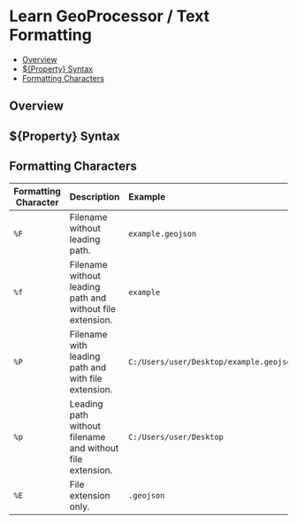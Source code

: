 # Learn GeoProcessor / Text Formatting #

* [Overview](#overview)
* [${Property} Syntax](#property-syntax)
* [Formatting Characters](#formatting-characters)

## Overview ##

## ${Property} Syntax ##

## Formatting Characters ##

|**Formatting Character**|**Description**|**Example**&nbsp;&nbsp;&nbsp;&nbsp;&nbsp;&nbsp;&nbsp;&nbsp;&nbsp;&nbsp;&nbsp;&nbsp;&nbsp;&nbsp;&nbsp;&nbsp;&nbsp;&nbsp;&nbsp;&nbsp;&nbsp;&nbsp;&nbsp;&nbsp;&nbsp;&nbsp;&nbsp;&nbsp;&nbsp;&nbsp;&nbsp;&nbsp;&nbsp;&nbsp;&nbsp;&nbsp;&nbsp;&nbsp;&nbsp;&nbsp;&nbsp;&nbsp;&nbsp;&nbsp;&nbsp;&nbsp;&nbsp;&nbsp;&nbsp;&nbsp;&nbsp;&nbsp;&nbsp;&nbsp;&nbsp;&nbsp;&nbsp;&nbsp;&nbsp;&nbsp;&nbsp;&nbsp;&nbsp;&nbsp;&nbsp;&nbsp;|
|---------------| ------------------|-------|
|`%F`| Filename without leading path.| `example.geojson`|
|`%f`| Filename without leading path and without file extension.| `example`|
|`%P`| Filename with leading path and with file extension.| `C:/Users/user/Desktop/example.geojson`|
|`%p`| Leading path without filename and without file extension.| `C:/Users/user/Desktop`|
|`%E`| File extension only.| `.geojson`|